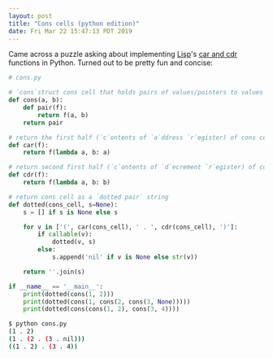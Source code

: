 ```yaml
---
layout: post
title: "Cons cells (python edition)"
date: Fri Mar 22 15:47:13 PDT 2019
---
```


Came across a puzzle asking about implementing [Lisp](https://en.wikipedia.org/wiki/Lisp_(programming_language))'s
[car and cdr](https://en.wikipedia.org/wiki/CAR_and_CDR) functions in Python. Turned out to be pretty fun and concise:

```python
# cons.py

# `cons`struct cons cell that holds pairs of values/pointers to values
def cons(a, b):
    def pair(f):
        return f(a, b)
    return pair

# return the first half (`c`ontents of `a`ddress `r`egister) of cons cell
def car(f):
    return f(lambda a, b: a)

# return second first half (`c`ontents of `d`ecrement `r`egister) of cons cell
def cdr(f):
    return f(lambda a, b: b)

# return cons cell as a `dotted pair` string
def dotted(cons_cell, s=None):
    s = [] if s is None else s

    for v in ['(', car(cons_cell), ' . ', cdr(cons_cell), ')']:
        if callable(v):
            dotted(v, s)
        else:
            s.append('nil' if v is None else str(v))

    return ''.join(s)

if __name__ == '__main__':
    print(dotted(cons(1, 2)))
    print(dotted(cons(1, cons(2, cons(3, None)))))
    print(dotted(cons(cons(1, 2), cons(3, 4))))
```

```bash
$ python cons.py
(1 . 2)
(1 . (2 . (3 . nil)))
((1 . 2) . (3 . 4))
```
